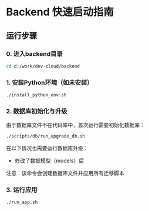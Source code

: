 # Backend 快速启动指南

## 运行步骤

### 0. 进入backend目录
```bash
cd d:/work/dev-cloud/backend
```

### 1. 安装Python环境（如未安装）
```bash
./install_python_env.sh
```

### 2. 数据库初始化与升级

由于数据库文件不在代码库中，首次运行需要初始化数据库：

```bash
./scripts/db/run_upgrade_db.sh
```

在以下情况也需要运行数据库升级：
- 修改了数据模型（models）后

注意：该命令会创建数据库文件并应用所有迁移脚本

### 3. 运行应用
```bash
./run_app.sh
```

